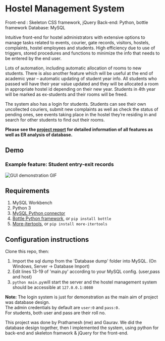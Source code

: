 
# Hostel Management System

Front-end : Skeleton CSS framework, jQuery Back-end: Python, bottle framework Database: MySQL

Intuitive front-end for hostel administrators with extensive options to manage tasks related to events, courier, gate records, visitors, hostels, complaints, hostel employees and students. High efficiency  due to use of triggers, stored procedures and functions to minimize the info that needs to be entered by the end user. 

Lots of automation, including automatic allocation of rooms to new students. There is also another feature which will be useful at the end of academic year – automatic updating of student year info. All students who passed will have their year value updated and they will be allocated a room in appropriate hostel id depending on their new year. Students in 4th year will be marked as ex-students and their rooms will be freed.

The system also has a login for students. Students can see their own uncollected couriers, submit new complaints as well as check the status of pending ones, see events taking place in the hostel they’re residing in and search for other students to find out their rooms.

**Please see the [ project report](https://github.com/neatpun/Group_C-universal-testing-machine/tree/master/Presentation%20%26%20demo%20videos) for detailed information of all features as well as ER analysis of database.**

## Demo
### Example feature: Student entry-exit records
![GUI demonstration GIF](https://raw.githubusercontent.com/neatpun/hostel-management-system/master/Project%20Report/example_video.gif)
## Requirements

 1. MySQL Workbench
 2. Python 3
 3. [MySQL Python connector](https://dev.mysql.com/downloads/connector/python/)
 4. [Bottle Python framework](http://bottlepy.org/docs/dev/), or `pip install bottle`
 5. [More-itertools](https://github.com/erikrose/more-itertools), or `pip install more-itertools`
## Configuration instructions
Clone this repo, then:
 1. Import the sql dump from the 'Database dump' folder into MySQL. (On Windows, Server -> Database Import)
 2. Edit lines 13-19 of 'main.py' according to your MySQL config. (user,pass and host)
 3. `python main.py`will start the server and the hostel management system should be accessible at `127.0.0.1:8080`

**Note:** The login system is just for demonstration as the main aim of project was database design.   
The admin credentials by default are `user:0` and `pass:0.`  
For students, both user and pass are their roll no.


This project was done by Prathamesh (me) and Gaurav. 
We did the database design together, then I implemented the system, using python for back-end and skeleton framwork & jQuery for the front-end.
